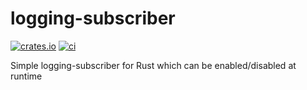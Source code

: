 # logging-subscriber

[![crates.io](https://img.shields.io/crates/v/logging-subscriber.svg)](https://crates.io/crates/logging-subscriber)
[![ci](https://github.com/sephiroth74/logging-subscriber/actions/workflows/rust.yml/badge.svg?branch=main)](https://github.com/sephiroth74/logging-subscriber/actions/workflows/rust.yml)

Simple logging-subscriber for Rust which can be enabled/disabled at runtime
